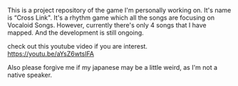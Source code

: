 This is a project repository of the game I'm personally working on.
It's name is “Cross Link".
It's a rhythm game which all the songs are focusing on Vocaloid Songs.
However, currently there's only 4 songs that I have mapped.
And the development is still ongoing.

check out this youtube video if you are interest. https://youtu.be/aYsZ6wtslFA

Also please forgive me if my japanese may be a little weird, as I'm not a native speaker.
